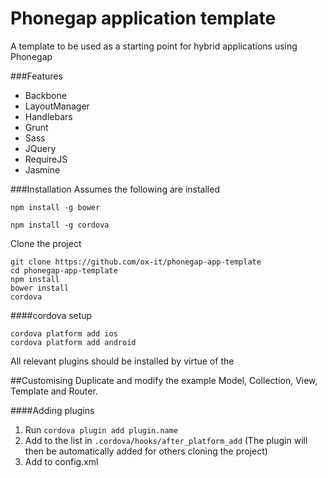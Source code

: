 # Phonegap application template
A template to be used as a starting point for hybrid applications using Phonegap

###Features
* Backbone
* LayoutManager
* Handlebars
* Grunt
* Sass
* JQuery
* RequireJS
* Jasmine

###Installation
Assumes the following are installed

```
npm install -g bower
```
```
npm install -g cordova
```

Clone the project

```
git clone https://github.com/ox-it/phonegap-app-template
cd phonegap-app-template
npm install
bower install
cordova
```

####cordova setup
```
cordova platform add ios
cordova platform add android
```
All relevant plugins should be installed by virtue of the

##Customising
Duplicate and modify the example Model, Collection, View, Template and Router.

####Adding plugins
1. Run `cordova plugin add plugin.name`
2. Add to the list in `.cordova/hooks/after_platform_add` (The plugin will then be automatically added for others cloning the project)
3. Add to config.xml

